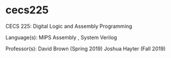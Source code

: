 # cecs225
CECS 225: Digital Logic and Assembly Programming

Language(s): MIPS Assembly , System Verilog

Professor(s): David Brown (Spring 2019) Joshua Hayter (Fall 2019)

